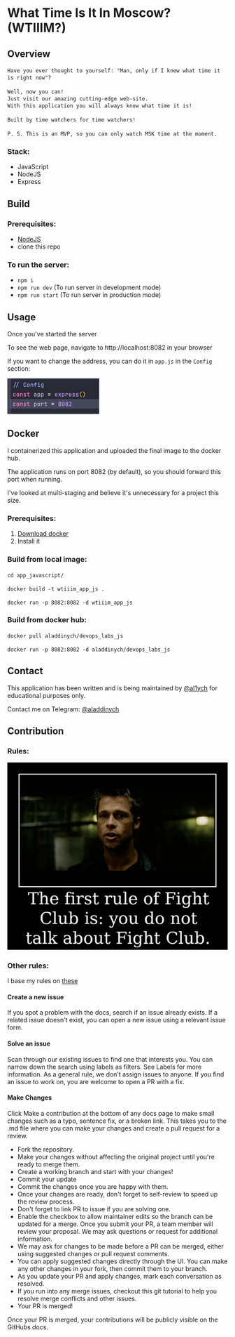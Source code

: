 # What Time Is It In Moscow? (WTIIIM?)

## Overview

    Have you ever thought to yourself: "Man, only if I knew what time it is right now"?

    Well, now you can!
    Just visit our amazing cutting-edge web-site. 
    With this application you will always know what time it is!

    Built by time watchers for time watchers!

    P. S. This is an MVP, so you can only watch MSK time at the moment.

### Stack:

- JavaScript
- NodeJS
- Express

## Build

### Prerequisites:

- [NodeJS](https://nodejs.org/es/download/)
- clone this repo

### To run the server:

- `npm i`
- `npm run dev` (To run server in development mode)
- `npm run start` (To run server in production mode)

## Usage

Once you've started the server

To see the web page, navigate to http://localhost:8082 in your browser

If you want to change the address, you can do it in `app.js` in the `Config` section:

![img_10.png](img_10.png)

## Docker

I containerized this application and uploaded the final image to the docker hub.

The application runs on port 8082 (by default), so you should forward this port when running.

I've looked at multi-staging and believe it's unnecessary for a project this size.

### Prerequisites:

1. [Download docker](https://docs.docker.com/engine/install/)
2. Install it

### Build from local image:

`cd app_javascript/`

`docker build -t wtiiim_app_js .`

`docker run -p 8082:8082 -d wtiiim_app_js`

### Build from docker hub:

`docker pull aladdinych/devops_labs_js`

`docker run -p 8082:8082 -d aladdinych/devops_labs_js`

## Contact

This application has been written and is being maintained by [@al1ych](https://github.com/al1ych)
for educational purposes only.

Contact me on Telegram: [@aladdinych](https://t.me/aladdinych)

## Contribution

### Rules:

![img_4.png](img_4.png)

### Other rules:

I base my rules on [these](https://github.com/github/docs/blob/main/CONTRIBUTING.md)

#### Create a new issue

If you spot a problem with the docs, search if an issue already exists. If a related issue doesn't exist, you can open a
new issue using a relevant issue form.

#### Solve an issue

Scan through our existing issues to find one that interests you.
You can narrow down the search using labels as filters.
See Labels for more information. As a general rule,
we don’t assign issues to anyone. If you find an issue to work on,
you are welcome to open a PR with a fix.

#### Make Changes

Click Make a contribution at the bottom of any docs page to make small changes such as a typo,
sentence fix, or a broken link.
This takes you to the .md file where you can
make your changes and create a pull request for a review.

- Fork the repository.
- Make your changes without affecting the original project until you're ready to merge them.
- Create a working branch and start with your changes!
- Commit your update
- Commit the changes once you are happy with them.
- Once your changes are ready, don't forget to self-review to speed up the review process.
- Don't forget to link PR to issue if you are solving one.
- Enable the checkbox to allow maintainer edits so the branch can be updated for a merge.
  Once you submit your PR, a team member will review your proposal. We may ask questions or request for additional
  information.
- We may ask for changes to be made before a PR can be merged, either using suggested changes or pull request comments.
- You can apply suggested changes directly through the UI. You can make any other changes in your fork, then commit them
  to your branch.
- As you update your PR and apply changes, mark each conversation as resolved.
- If you run into any merge issues, checkout this git tutorial to help you resolve merge conflicts and other issues.
- Your PR is merged!

Once your PR is merged, your contributions will be publicly visible on the GitHubs docs.
